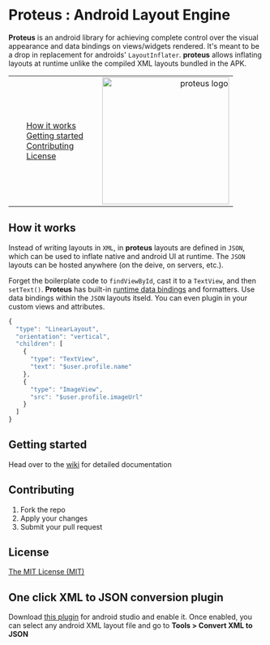 Proteus : Android Layout Engine
=====================

**Proteus** is an android library for achieving complete control over the visual appearance and data bindings on views/widgets rendered. It's meant to be a drop in replacement for androids' `LayoutInflater`. **proteus** allows inflating layouts at runtime unlike the compiled XML layouts bundled in the APK.

<table>
  <tr style="border: 0px;">
    <td style="border: 0px;">
      <ul class="task-list">
        <li><a href="#how-it-works">How it works</a></li>
        <li><a href="#getting-started">Getting started</a></li>
        <li><a href="#contributing">Contributing</a></li>
        <li><a href="#license">License</a></li>
      </ul>
    </td>
    <td style="width:60%; border: 0px; text-align:right;">
      <img alt="proteus logo" src="https://github.com/flipkart-incubator/proteus/blob/master/assets/proteus-logo.png" width="250px"/>
    </td>
  </tr>
</table>

## How it works

Instead of writing layouts in `XML`, in **proteus** layouts are defined in `JSON`, which can be used to inflate native and android UI at runtime. The `JSON` layouts can be hosted anywhere (on the deive, on servers, etc.).

Forget the boilerplate code to `findViewById`, cast it to a `TextView`, and then `setText()`. **Proteus** has built-in [runtime data bindings](https://github.com/flipkart-incubator/proteus/wiki/Data-Bindings) and formatters. Use data bindings within the `JSON` layouts itseld. You can even plugin in your custom views and attributes.

```javascript
{
  "type": "LinearLayout",
  "orientation": "vertical",
  "children": [
    {
      "type": "TextView",
      "text": "$user.profile.name"
    },
    {
      "type": "ImageView",
      "src": "$user.profile.imageUrl"
    }
  ]
}
```

## Getting started

Head over to the [wiki](https://github.com/flipkart-incubator/proteus/wiki) for detailed documentation

## Contributing

1. Fork the repo
2. Apply your changes
3. Submit your pull request

## License

[The MIT License (MIT)](https://github.com/flipkart-incubator/proteus/blob/master/LICENSE)

## One click XML to JSON conversion plugin

Download [this plugin](https://github.com/flipkart-incubator/android-studio-proteus-plugin/blob/master/Plugin/Plugin.jar) for android studio and enable it. Once enabled, you can select any android XML layout file and go to **Tools > Convert XML to JSON**
